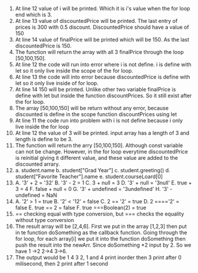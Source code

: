 1. At line 12 value of i will be printed. Which it is i's value when the for loop end which is 3.
2. At line 13 value of discountedPrice will be printed. The last entry of prices is 300 with 0.5 discount. DiscountedPrice should have a value of 150
3. At line 14 value of finalPrice will be printed which will be 150. As the last discountedPrice is 150.
4. The function will return the array with all 3 finalPrice through the loop [50,100,150].
5. At line 12 the code will run into error where i is not define. i is define with let so it only live inside the scope of the for loop.
6. At line 13 the code will into error because discountedPrice is define with let so it only live inside of for loop.
7. At line 14 150 will be printed. Unlike other two variable finalPrice is define with let but inside the function discountPrices. So it still exist after the for loop.
8. The array [50,100,150] will be return without any error, because discounted is define in the scope function discountPrices using let
9. At line 11 the code run into problem with i is not define because i only live inside the for loop
10. At line 12 the value of 3 will be printed. input array has a length of 3 and length is define to be 3.
11. The function will return the arry [50,100,150]. Although const variable can not be change. However, in the for loop everytime discountedPrice is reinitial giving it different value, and these value are added to the discounted arrary.
12. a. student.name b. student["Grad Year"] c. student.greeting() d. student["Favorite Teacher"].name e. student.courseLoard[0]
13. A. '3' + 2 = '32' B. '3' - 2 = 1 C. 3 + null = 3 D. '3' + null = '3null' E. true + 3 = 4 F. false + null = 0 G. '3' + undefined = '3undefined' H. '3' - undefined = NaN
14. A. '2' > 1 = true  B. '2' < '12' = false C. 2 == '2' = true D. 2 ===='2' = false E. true == 2 = false F. true ===Boolean(2) = true
15.   == checking equal with type conversion, but === checks the equality without type conversion
17. The result array will be [2,4,6]. First we put in the array [1,2,3] then put in te function doSomething as the callback function. Going through the for loop, for each array[i] we put it into the function doSomething then push the result into the newArr. Since doSomething *2 input by 2. So we have 1 ->2 2->4 3->6.
19. The output would be 1 4 3 2, 1 and 4 print inorder then 3 print after 0 milisecond, then 2 print after 1 second
